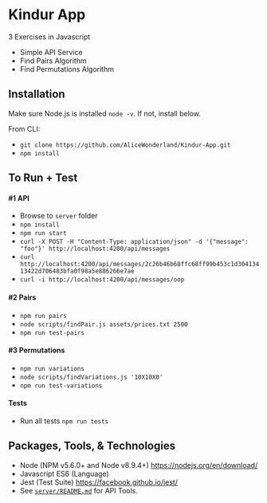 # Kindur App
3 Exercises in Javascript
* Simple API Service
* Find Pairs Algorithm
* Find Permutations Algorithm

## Installation
Make sure Node.js is installed `node -v`. If not, install below.

From CLI:
* `git clone https://github.com/AliceWonderland/Kindur-App.git`
* `npm install`

## To Run + Test
#### #1 API
* Browse to `server` folder
* `npm install`
* `npm run start`
* `curl -X POST -H "Content-Type: application/json" -d '{"message": "foo"}' http://localhost:4200/api/messages`
* `curl http://localhost:4200/api/messages/2c26b46b68ffc68ff99b453c1d30413413422d706483bfa0f98a5e886266e7ae`
* `curl -i http://localhost:4200/api/messages/oop`

#### #2 Pairs
* `npm run pairs`
* `node scripts/findPair.js assets/prices.txt 2500`
* `npm run test-pairs`

#### #3 Permutations
* `npm run variations`
* `node scripts/findVariations.js '10X10X0'`
* `npm run test-variations`

#### Tests
* Run all tests `npm run tests` 

## Packages, Tools, & Technologies
* Node (NPM v5.6.0+ and Node v8.9.4+) https://nodejs.org/en/download/
* Javascript ES6 (Language)
* Jest (Test Suite) https://facebook.github.io/jest/
* See [`server/README.md`](https://github.com/AliceWonderland/Kindur-App/blob/master/server/README.md) for API Tools.